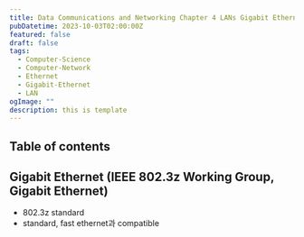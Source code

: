```yaml
---
title: Data Communications and Networking Chapter 4 LANs Gigabit Ethernet
pubDatetime: 2023-10-03T02:00:00Z
featured: false
draft: false
tags:
  - Computer-Science
  - Computer-Network
  - Ethernet
  - Gigabit-Ethernet
  - LAN
ogImage: ""
description: this is template
---
```


## Table of contents

## Gigabit Ethernet (IEEE 802.3z Working Group, Gigabit Ethernet)

- 802.3z standard
- standard, fast ethernet과 compatible
